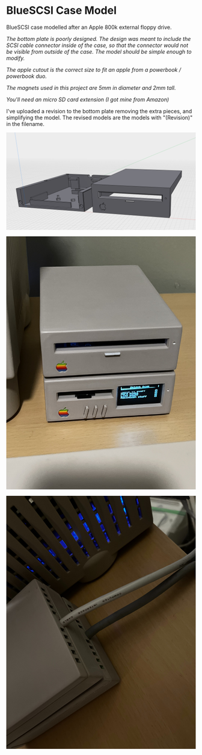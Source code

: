 # BlueSCSI Case Model

BlueSCSI case modelled after an Apple 800k external floppy drive.

*The bottom plate is poorly designed. The design was meant to include the SCSI cable connector inside of the case, so that the connector would not be visible from outside of the case. The model should be simple enough to modify.*

*The apple cutout is the correct size to fit an apple from a powerbook / powerbook duo.*

*The magnets used in this project are 5mm in diameter and 2mm tall.*

*You'll need an micro SD card extension (I got mine from Amazon)*

I've uploaded a revision to the bottom plate removing the extra pieces, and simplifying the model. The revised models are the models with "(Revision)" in the filename.

![Model](https://raw.githubusercontent.com/mcbeav/model-blue.scsi.apple.800k/refs/heads/main/BlueSCSI.PNG)


![BlueSCSI Stacked On Top Of FloppyEMU](https://raw.githubusercontent.com/mcbeav/model-blue.scsi.apple.800k/refs/heads/main/BlueSCSI-FloppyEMU.jpeg)


![Back Of BlueSCSI](https://raw.githubusercontent.com/mcbeav/model-blue.scsi.apple.800k/refs/heads/main/Back.jpg)